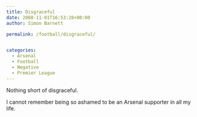 ```yaml
---
title: Disgraceful
date: 2008-11-01T16:53:28+00:00
author: Simon Barnett

permalink: /football/disgraceful/


categories:
  - Arsenal
  - Football
  - Negative
  - Premier League
---
```

Nothing short of disgraceful.

I cannot remember being so ashamed to be an Arsenal supporter in all my life.
